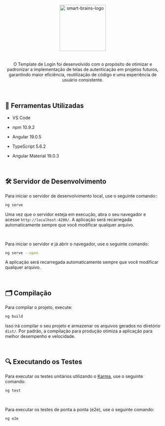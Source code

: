 <div align="center"> <br> 
  <img align="center" alt="smart-brains-logo" height="150" width="150" src="https://github.com/user-attachments/assets/a80a0c13-12d8-4255-ae61-768fa7d35b3e" />
</div> <br>  <br> 


<div align="center"> 
  O Template de Login foi desenvolvido com o propósito de otimizar e padronizar a implementação de telas de autenticação em projetos futuros, garantindo maior eficiência, reutilização de código e uma 
  experiência de usuário consistente.
</div> <br> 

 <br> 


 ## 🚀 Ferramentas Utilizadas

* VS Code

* npm 10.9.2

* Angular 19.0.5

* TypeScript 5.6.2

* Angular Material 19.0.3


  <br> 


## 🛠 Servidor de Desenvolvimento

Para iniciar o servidor de desenvolvimento local, use o seguinte comando::

```bash
ng serve 
```

Uma vez que o servidor esteja em execução, abra o seu navegador e acesse `http://localhost:4200/`. A aplicação será recarregada automaticamente sempre que você modificar qualquer arquivo.


<br> 


Para iniciar o servidor e já abrir o navegador, use o seguinte comando:

```bash
ng serve --open
```

A aplicação será recarregada automaticamente sempre que você modificar qualquer arquivo.


<br> 


## 🗂 Compilação

Para compilar o projeto, execute:

```bash
ng build
```

Isso irá compilar o seu projeto e armazenar os arquivos gerados no diretório `dist/`. Por padrão, a compilação para produção otimiza a aplicação para melhor desempenho e velocidade.

<br> 

## 🔍 Executando os Testes

Para executar os testes unitários utilizando o [Karma](https://karma-runner.github.io), use o seguinte comando:

```bash
ng test
```

<br> 


Para executar os testes de ponta a ponta (e2e), use o seguinte comando:

```bash
ng e2e
```
